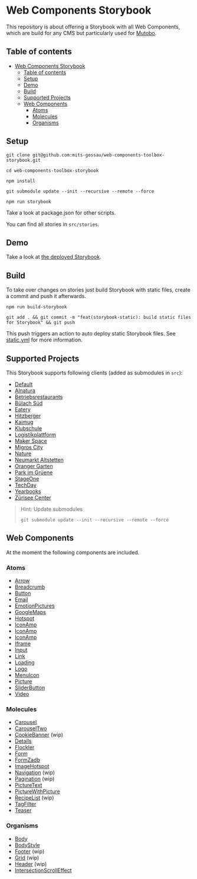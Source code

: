 # Web Components Storybook

This repository is about offering a Storybook with all Web Components, which are build for any CMS but particularly used for [Mutobo](http://mutobo.ch/).

## Table of contents

- [Web Components Storybook](#web-components-storybook)
  - [Table of contents](#table-of-contents)
  - [Setup](#setup)
  - [Demo](#demo)
  - [Build](#build)
  - [Supported Projects](#supported-projects)
  - [Web Components](#web-components)
    - [Atoms](#atoms)
    - [Molecules](#molecules)
    - [Organisms](#organisms)

## Setup

```console
git clone git@github.com:mits-gossau/web-components-toolbox-storybook.git
```

```console
cd web-components-toolbox-storybook
```

```console
npm install
```

```console
git submodule update --init --recursive --remote --force
```

```console
npm run storybook
```

Take a look at package.json for other scripts.

You can find all stories in `src/stories`.

## Demo

Take a look at [the deployed Storybook](https://mits-gossau.github.io/web-components-toolbox-storybook/storybook-static/).

## Build

To take over changes on stories just build Storybook with static files, create a commit and push it afterwards.

```console
npm run build-storybook
```

```console
git add . && git commit -m "feat(storybook-static): build static files for Storybook" && git push
```

This push triggers an action to auto deploy static Storybook files. See [static.yml](.github/workflows/static.yml) for more information.

## Supported Projects

This Storybook supports following clients (added as submodules in `src`):

- [Default](https://github.com/mits-gossau/web-components-toolbox)
- [Alnatura](https://github.com/mits-gossau/web-components-toolbox-alnatura)
- [Betriebsrestaurants](https://github.com/mits-gossau/web-components-toolbox-betriebsrestaurant)
- [Bülach Süd](https://github.com/mits-gossau/web-components-toolbox-buelach-sued)
- [Eatery](https://github.com/mits-gossau/web-components-toolbox-eatery)
- [Hitzberger](https://github.com/mits-gossau/web-components-toolbox-hitzberger)
- [Kaimug](https://github.com/mits-gossau/web-components-toolbox-kaimug)
- [Klubschule](https://github.com/mits-gossau/web-components-toolbox-klubschule)
- [Logistikplattform](https://github.com/mits-gossau/web-components-toolbox-logistikplattform)
- [Maker Space](https://github.com/mits-gossau/web-components-toolbox-maker-space)
- [Migros City](https://github.com/mits-gossau/web-components-toolbox-migros-city)
- [Nature](https://github.com/mits-gossau/web-components-toolbox-nature)
- [Neumarkt Altstetten](https://github.com/mits-gossau/web-components-toolbox-neumarkt-altstetten)
- [Oranger Garten](https://github.com/mits-gossau/web-components-toolbox-orangergarten)
- [Park im Grüene](https://github.com/mits-gossau/web-components-toolbox-parkimgruene)
- [StageOne](https://github.com/mits-gossau/web-components-toolbox-stage-one)
- [TechDay](https://github.com/mits-gossau/web-components-toolbox-techday)
- [Yearbooks](https://github.com/mits-gossau/web-components-toolbox-yearbooks)
- [Zürisee Center](https://github.com/mits-gossau/web-components-toolbox-zueriseecenter)

> Hint: Update submodules
>
> ```console
> git submodule update --init --recursive --remote --force
>```

## Web Components

At the moment the following components are included.

### Atoms

- [Arrow](src/stories/atoms/Arrow.stories.js)
- [Breadcrumb](src/stories/atoms/Breadcrumb.stories.js)
- [Button](src/stories/atoms/Button.stories.js)
- [Email](src/stories/atoms/Email.stories.js)
- [EmotionPictures](src/stories/atoms/EmotionPictures.stories.js)
- [GoogleMaps](src/stories/atoms/GoogleMaps.stories.js)
- [Hotspot](src/stories/atoms/Hotspot.stories.js)
- [IconAmp](src/stories/atoms/IconAmp.stories.js)
- [IconAmp](src/stories/atoms/IconLocation.stories.js)
- [IconAmp](src/stories/atoms/IconPaperclip.stories.js)
- [Iframe](src/stories/atoms/Iframe.stories.js)
- [Input](src/stories/atoms/Input.stories.js)
- [Link](src/stories/atoms/Link.stories.js)
- [Loading](src/stories/atoms/Loading.stories.js)
- [Logo](src/stories/atoms/Logo.stories.js)
- [MenuIcon](src/stories/atoms/MenuIcon.stories.js)
- [Picture](src/stories/atoms/Picture.stories.js)
- [SliderButton](src/stories/atoms/SliderButton.stories.js)
- [Video](src/stories/atoms/Video.stories.js)

### Molecules

- [Carousel](src/stories/molecules/Carousel.stories.js)
- [CarouselTwo](src/stories/molecules/CarouselTwo.stories.js)
- [CookieBanner](src/stories/molecules/CookieBanner.stories.js) (wip)
- [Details](src/stories/molecules/Details.stories.js)
- [Flockler](src/stories/molecules/Flockler.stories.js)
- [Form](src/stories/molecules/Form.stories.js)
- [FormZadb](src/stories/molecules/FormZadb.stories.js)
- [ImageHotspot](src/stories/molecules/ImageHotspot.stories.js)
- [Navigation](src/stories/molecules/Navigation.stories.js) (wip)
- [Pagination](src/stories/molecules/Pagination.stories.js) (wip)
- [PictureText](src/stories/molecules/PictureText.stories.js)
- [PictureWithPicture](src/stories/molecules/PictureWithPicture.stories.js)
- [RecipeList](src/stories/molecules/RecipeList.stories.js) (wip)
- [TagFilter](src/stories/molecules/TagFilter.stories.js)
- [Teaser](src/stories/molecules/Teaser.stories.js)

### Organisms

- [Body](src/stories/organisms/Body.stories.js)
- [BodyStyle](src/stories/organisms/BodyStyle.stories.js)
- [Footer](src/stories/organisms/Footer.stories.js) (wip)
- [Grid](src/stories/organisms/Grid.stories.js) (wip)
- [Header](src/stories/organisms/Header.stories.js) (wip)
- [IntersectionScrollEffect](src/stories/organisms/IntersectionScrollEffect.stories.js) 
